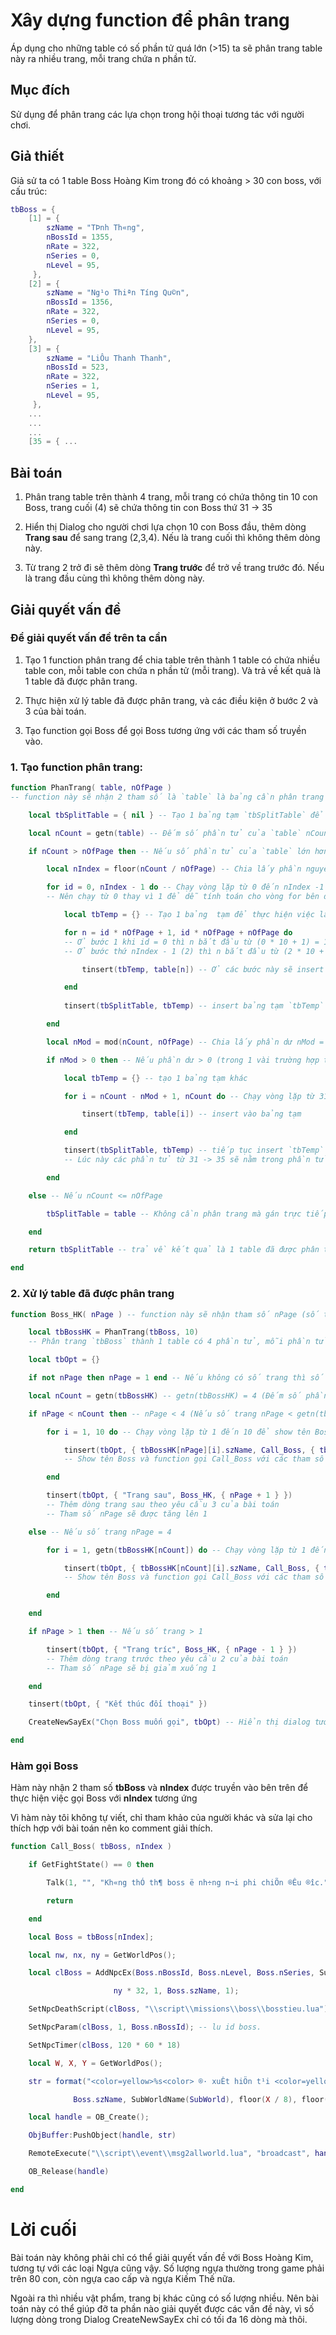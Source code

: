 # Xây dựng function để phân trang

Áp dụng cho những table có số phần tử quá lớn (>15) ta sẽ phân trang table này ra nhiều trang, mỗi trang chứa n phần tử.

## Mục đích

Sử dụng để phân trang các lựa chọn trong hội thoại tương tác với người chơi.

## Giả thiết

Giả sử ta có 1 table Boss Hoàng Kim trong đó có khoảng > 30 con boss, với cấu trúc:

```lua
tbBoss = {
    [1] = {
        szName = "TÞnh Th«ng",
        nBossId = 1355,
        nRate = 322,
        nSeries = 0,
        nLevel = 95,
     },
    [2] = {
        szName = "Ng¹o Thiªn T­íng Qu©n",
        nBossId = 1356,
        nRate = 322,
        nSeries = 0,
        nLevel = 95,
    },
    [3] = {
        szName = "LiÔu Thanh Thanh",
        nBossId = 523,
        nRate = 322,
        nSeries = 1,
        nLevel = 95,
     },
    ...
    ...
    ...
    [35 = { ...
```

## Bài toán

1. Phân trang table trên thành 4 trang, mỗi trang có chứa thông tin 10 con Boss, trang cuối (4) sẽ chứa thông tin con Boss thứ 31 -> 35

2. Hiển thị Dialog cho người chơi lựa chọn 10 con Boss đầu, thêm dòng **Trang sau** để sang trang (2,3,4). Nếu là trang cuối thì không thêm dòng này.

3. Từ trang 2 trở đi sẽ thêm dòng **Trang trước** để trở về trang trước đó. Nếu là trang đầu cùng thì không thêm dòng này.

## Giải quyết vấn đề

### Để giải quyết vấn đề trên ta cần

1. Tạo 1 function phân trang để chia table trên thành 1 table có chứa nhiều table con, mỗi table con chứa n phần tử (mỗi trang). Và trả về kết quả là 1 table đã được phân trang.

2. Thực hiện xử lý table đã được phân trang, và các điều kiện ở bước 2 và 3 của bài toán.

3. Tạo function gọi Boss để gọi Boss tương ứng với các tham số truyền vào.

### 1. Tạo function phân trang:

```lua
function PhanTrang( table, nOfPage )
-- function này sẽ nhận 2 tham số là `table` là bảng cần phân trang và `nOfPage` là số phần tử mỗi trang

    local tbSplitTable = { nil } -- Tạo 1 bảng tạm `tbSplitTable` để trả về kết quả

    local nCount = getn(table) -- Đếm số phần tử của `table` nCount = 35

    if nCount > nOfPage then -- Nếu số phần tử của `table` lớn hơn số phân tử mỗi trang (35 > 10)

        local nIndex = floor(nCount / nOfPage) -- Chia lấy phần nguyên nIndex = 3 (35 / 10)

        for id = 0, nIndex - 1 do -- Chạy vòng lặp từ 0 đến nIndex -1 (3 - 1 = 2)
        -- Nên chạy từ 0 thay vì 1 để dễ tính toán cho vòng for bên dưới

            local tbTemp = {} -- Tạo 1 bảng  tạm để thực hiện việc lấy các phần tử của `table`

            for n = id * nOfPage + 1, id * nOfPage + nOfPage do
            -- Ở bước 1 khi id = 0 thì n bắt đầu từ (0 * 10 + 1) = 1 đến (0 * 10 + 10) = 10
            -- Ở bước thứ nIndex - 1 (2) thì n bắt đầu từ (2 * 10 + 1) = 21 đến (2 * 10 + 10) = 30

                tinsert(tbTemp, table[n]) -- Ở các bước này sẽ insert các phần tử thứ n của `table` vào bảng tạm

            end     
            
            tinsert(tbSplitTable, tbTemp) -- insert bảng tạm `tbTemp` vào `tbSplitTable` (với id chạy từ 0 -> 2)

        end

        local nMod = mod(nCount, nOfPage) -- Chia lấy phần dư nMod = 5

        if nMod > 0 then -- Nếu phần dư > 0 (trong 1 vài trường hợp thì nCount chia hết cho nOfPage)

            local tbTemp = {} -- tạo 1 bảng tạm khác

            for i = nCount - nMod + 1, nCount do -- Chạy vòng lặp từ 31 - > 35 (35 - 5 + 1 = 31)

                tinsert(tbTemp, table[i]) -- insert vào bảng tạm

            end

            tinsert(tbSplitTable, tbTemp) -- tiếp tục insert `tbTemp` vào `tbSplitTable`
            -- Lúc này các phần tử từ 31 -> 35 sẽ nằm trong phần tử thứ 4 của `tbSplitTable`

        end

    else -- Nếu nCount <= nOfPage

        tbSplitTable = table -- Không cần phân trang mà gán trực tiếp cho `tbSplitTable` 

    end

    return tbSplitTable -- trả về kết quả là 1 table đã được phân trang

end
```

### 2. Xử lý table đã được phân trang

```lua
function Boss_HK( nPage ) -- function này sẽ nhận tham số nPage (số trang)

    local tbBossHK = PhanTrang(tbBoss, 10)
    -- Phân trang `tbBoss` thành 1 table có 4 phần tử, mỗi phần tử chỉ chứa thông tin 10 Boss rồi gán cho tbBossHK

    local tbOpt = {}

    if not nPage then nPage = 1 end -- Nếu không có số trang thì số trang là 1

    local nCount = getn(tbBossHK) -- getn(tbBossHK) = 4 (Đếm số phần tử của tbBossHK (table đã phân trang))

    if nPage < nCount then -- nPage < 4 (Nếu số trang nPage < getn(tbBossHK))

        for i = 1, 10 do -- Chạy vòng lặp từ 1 đến 10 để show tên Boss

            tinsert(tbOpt, { tbBossHK[nPage][i].szName, Call_Boss, { tbBossHK[nPage], i } })
            -- Show tên Boss và function gọi Call_Boss với các tham số tương ứng với số trang

        end

        tinsert(tbOpt, { "Trang sau", Boss_HK, { nPage + 1 } })
        -- Thêm dòng trang sau theo yêu cầu 3 của bài toán
        -- Tham số nPage sẽ được tăng lên 1

    else -- Nếu số trang nPage = 4

        for i = 1, getn(tbBossHK[nCount]) do -- Chạy vòng lặp từ 1 đến 5 (getn(tbBossHK[4]) = 5)

            tinsert(tbOpt, { tbBossHK[nCount][i].szName, Call_Boss, { tbBossHK[nCount], i } })
            -- Show tên Boss và function gọi Call_Boss với các tham số tương ứng

        end

    end

    if nPage > 1 then -- Nếu số trang > 1

        tinsert(tbOpt, { "Trang tr­íc", Boss_HK, { nPage - 1 } })
        -- Thêm dòng trang trước theo yêu cầu 2 của bài toán
        -- Tham số nPage sẽ bị giảm xuống 1

    end

    tinsert(tbOpt, { "Kết thúc đối thoại" })

    CreateNewSayEx("Chọn Boss muốn gọi", tbOpt) -- Hiển thị dialog tương tác với người chơi

end
```

### Hàm gọi Boss

Hàm này nhận 2 tham số **tbBoss** và **nIndex** được truyền vào bên trên để thực hiện việc gọi Boss với **nIndex** tương ứng

Vì hàm này tôi không tự viết, chỉ tham khảo của người khác và sửa lại cho thích hợp với bài toán nên ko comment giải thích.

```lua
function Call_Boss( tbBoss, nIndex )

    if GetFightState() == 0 then

        Talk(1, "", "Kh«ng thÓ th¶ boss ë nh÷ng n¬i phi chiÕn ®Êu ®­îc.")

        return

    end

    local Boss = tbBoss[nIndex];

    local nw, nx, ny = GetWorldPos();

    local clBoss = AddNpcEx(Boss.nBossId, Boss.nLevel, Boss.nSeries, SubWorldID2Idx(nw), nx * 32,

                       ny * 32, 1, Boss.szName, 1);

    SetNpcDeathScript(clBoss, "\\script\\missions\\boss\\bosstieu.lua")

    SetNpcParam(clBoss, 1, Boss.nBossId); -- l­u id boss.

    SetNpcTimer(clBoss, 120 * 60 * 18)

    local W, X, Y = GetWorldPos();

    str = format("<color=yellow>%s<color> ®· xuÊt hiÖn t¹i <color=yellow>%s (%d,%d)<color>",

              Boss.szName, SubWorldName(SubWorld), floor(X / 8), floor((Y + 5) / 16))

    local handle = OB_Create();

    ObjBuffer:PushObject(handle, str)

    RemoteExecute("\\script\\event\\msg2allworld.lua", "broadcast", handle)

    OB_Release(handle)

end
```

# Lời cuối

Bài toán này không phải chỉ có thể giải quyết vấn đề với Boss Hoàng Kim, tương tự với các loại Ngựa cũng vậy. Số lượng ngựa thường trong game phải trên 80 con, còn ngựa cao cấp và ngựa Kiếm Thế nữa.

Ngoài ra thì nhiều vật phẩm, trang bị khác cũng có số lượng nhiều. Nên bài toán này có thể giúp đỡ ta phần nào giải quyết được các vấn đề này, vì số lượng dòng trong Dialog CreateNewSayEx chỉ có tối đa 16 dòng mà thôi.
